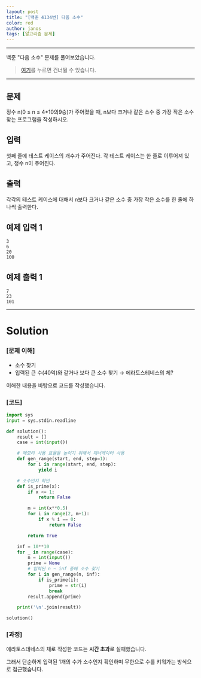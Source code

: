```yaml
---
layout: post
title: "[백준 4134번] 다음 소수"
color: red
author: janos
tags: [알고리즘 문제]
---
```


---

백준 "다음 소수" 문제를 풀어보았습니다.

> [여기](#solution)를 누르면 건너뛸 수 있습니다.

---

## 문제

정수 n(0 ≤ n ≤ 4*10의9승)가 주어졌을 때, n보다 크거나 같은 소수 중 가장 작은 소수 찾는 프로그램을 작성하시오.

## 입력

첫째 줄에 테스트 케이스의 개수가 주어진다. 각 테스트 케이스는 한 줄로 이루어져 있고, 정수 n이 주어진다.

## 출력

각각의 테스트 케이스에 대해서 n보다 크거나 같은 소수 중 가장 작은 소수를 한 줄에 하나씩 출력한다.

## 예제 입력 1

```
3
6
20
100
```

## 예제 출력 1

```
7
23
101
```

---

# Solution

### [문제 이해]

- 소수 찾기
- 입력된 큰 수(40억)와 같거나 보다 큰 소수 찾기 → 에라토스테네스의 체?

이해한 내용을 바탕으로 코드를 작성했습니다.

### [코드]

```python
import sys
input = sys.stdin.readline

def solution():
    result = []
    case = int(input())

    # 메모리 사용 효율을 높이기 위해서 제너레이터 사용
    def gen_range(start, end, step=1):
        for i in range(start, end, step):
            yield i

    # 소수인지 확인
    def is_prime(x):
        if x <= 1:
            return False

        m = int(x**0.5)
        for i in range(2, m+1):
            if x % i == 0:
                return False

        return True

    inf = 10**10
    for _ in range(case):
        n = int(input())
        prime = None
        # 입력된 n ~ inf 중에 소수 찾기
        for i in gen_range(n, inf):
            if is_prime(i):
                prime = str(i)
                break
        result.append(prime)

    print('\n'.join(result))

solution()
```

### [과정]

에라토스테네스의 체로 작성한 코드는 **시간 초과**로 실패했습니다.

그래서 단순하게 입력된 1개의 수가 소수인지 확인하며 무한으로 수를 키워가는 방식으로 접근했습니다.
